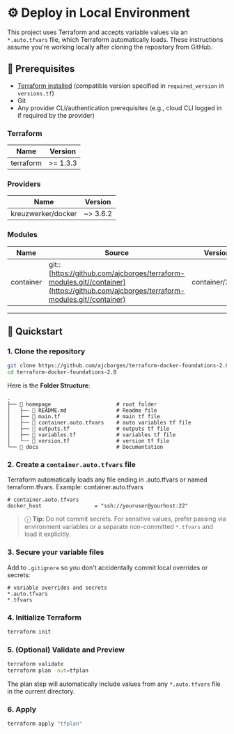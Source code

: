 # ⚙️ Deploy in Local Environment

This project uses Terraform and accepts variable values via an `*.auto.tfvars` file, which Terraform automatically loads. These instructions assume you're working locally after cloning the repository from GitHub.

## 📝 Prerequisites

- [Terraform installed](https://developer.hashicorp.com/terraform/downloads) (compatible version specified in `required_version` in `versions.tf`)
- Git
- Any provider CLI/authentication prerequisites (e.g., cloud CLI logged in if required by the provider)

### Terraform

| Name | Version |
| --- | --- |
| terraform | \>= 1.3.3 |

### Providers

| Name | Version |
| --- | --- |
| kreuzwerker/docker | ~> 3.6.2 |

### Modules

| Name | Source | Version |
| --- | --- | --- |
| container | git::[https://github.com/ajcborges/terraform-modules.git//container](https://github.com/ajcborges/terraform-modules.git//container) | container/2.0.0 |

---------

## 🚀 Quickstart

### 1. Clone the repository

```sh
git clone https://github.com/ajcborges/terraform-docker-foundations-2.0.git
cd terraform-docker-foundations-2.0
```

Here is the **Folder Structure**:

```shell
.
├── 📂 homepage                     # root folder
│   ├── 📄 README.md                # Readme file
│   ├── 📄 main.tf                  # main tf file
│   ├── 📄 container.auto.tfvars    # auto variables tf file
│   ├── 📄 outputs.tf               # outputs tf file
│   ├── 📄 variables.tf             # variables tf file
│   └── 📄 version.tf               # version tf file
└── 📂 docs                         # Documentation 
```

### 2. Create a `container.auto.tfvars` file

Terraform automatically loads any file ending in .auto.tfvars or named terraform.tfvars. Example: container.auto.tfvars

```hcl
# container.auto.tfvars
docker_host                 = "ssh://youruser@yourhost:22"
```

> ⓘ **Tip:** Do not commit secrets. For sensitive values, prefer passing via environment variables or a separate non-committed `*.tfvars` and load it explicitly.

### 3. Secure your variable files

Add to `.gitignore` so you don't accidentally commit local overrides or secrets:

```hcl
# variable overrides and secrets
*.auto.tfvars
*.tfvars
```

### 4. Initialize Terraform

```sh
terraform init
```

### 5. (Optional) Validate and Preview

```sh
terraform validate
terraform plan -out=tfplan
```

The plan step will automatically include values from any `*.auto.tfvars` file in the current directory.

### 6. Apply

```sh
terraform apply "tfplan"
```
